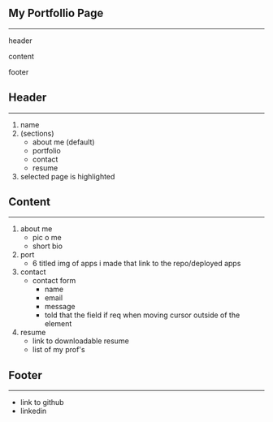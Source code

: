 ## My Portfollio Page
---
header

content

footer

## Header
---
1. name
2. (sections)
    - about me (default)
    - portfolio
    - contact
    - resume
3. selected page is highlighted

## Content
---
1. about me
    - pic o me
    - short bio
2. port
    - 6 titled img of apps i made that link to the repo/deployed apps
3. contact
    - contact form
        - name
        - email
        - message
        - told that the field if req when moving cursor outside of the element
4. resume
    - link to downloadable resume
    - list of my prof's
## Footer
---
- link to github
- linkedin